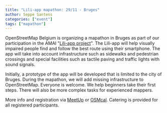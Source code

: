 ```yaml
---
title: "Lili-app mapathon: 29/11 - Bruges"
author: Seppe Santens
categories: ["event"]
tags: ["mapathon"]
---
```



OpenStreetMap Belgium is organizing a mapathon in Bruges as part of our participation in the AMAI "[Lili-app project](https://amai.vlaanderen/projecten/project3-lili)". The Lili-app will help visually impaired people find and follow the best route using their smartphone. The app will take into account infrastructure such as sidewalks and pedestrian crossings and special facilities such as tactile paving and traffic lights with sound signals.

Initially, a prototype of the app will be developed that is limited to the city of Bruges. During the mapathon, we will add missing infrastructure to OpenStreetMap. Everyone is welcome. We help beginners take their first steps. There will also be more complex tasks for experienced mappers.

More info and registration via [MeetUp](https://www.meetup.com/openstreetmap-belgium/events/304083372/) or [OSMcal](https://osmcal.org/event/3228/). Catering is provided for all registered participants.
